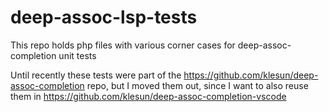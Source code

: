 # deep-assoc-lsp-tests
This repo holds php files with various corner cases for deep-assoc-completion unit tests

Until recently these tests were part of the https://github.com/klesun/deep-assoc-completion repo, but I moved them out, since I want to also reuse them in https://github.com/klesun/deep-assoc-completion-vscode
